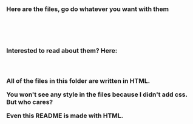 <h3>Here are the files, go do whatever you want with them</h3>
<br>
<br>
<br>
<h3>Interested to read about them? Here:<h3>
  <br>
  <p>All of the files in this folder are written in HTML.<p>
  <p>You won't see any style in the files because I didn't add css. But who cares?<p>
   <p>Even this README is made with HTML.<p>
<pOk, I am tired of telling you everything, just go play around with the code and see what you can do</p>
  

